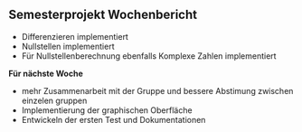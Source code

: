 Semesterprojekt Wochenbericht
---

- Differenzieren implementiert
- Nullstellen implementiert
- Für Nullstellenberechnung ebenfalls Komplexe Zahlen implementiert

**Für nächste Woche**
- mehr Zusammenarbeit mit der Gruppe und bessere Abstimung zwischen einzelen gruppen
- Implementierung der graphischen Oberfläche
- Entwickeln der ersten Test und Dokumentationen